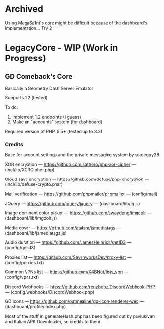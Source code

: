 # Archived
Using MegaSa1nt's core might be difficult because of the dashboard's implementation...
[Try 2](https://github.com/DimisAIO/LegacyCore)

# LegacyCore - WIP (Work in Progress)
## GD Comeback's Core
Basically a Geometry Dash Server Emulator

Supports 1.2 (tested) 

To do:

1. Implement 1.2 endpoints (I guess)
2. Make an "accounts" system (for dashboard)

Required version of PHP: 5.5+ (tested up to 8.3)

### Credits
Base for account settings and the private messaging system by someguy28

XOR encryption — https://github.com/sathoro/php-xor-cipher — (incl/lib/XORCipher.php)

Cloud save encryption — https://github.com/defuse/php-encryption — (incl/lib/defuse-crypto.phar)

Mail verification — https://github.com/phpmailer/phpmailer — (config/mail)

JQuery — https://github.com/jquery/jquery — (dashboard/lib/jq.js)

Image dominant color picker — https://github.com/swaydeng/imgcolr — (dashboard/lib/imgcolr.js)

Media cover — https://github.com/aadsm/jsmediatags — (dashboard/lib/jsmediatags.js)

Audio duration — https://github.com/JamesHeinrich/getID3 — (config/getid3)

Proxies list — https://github.com/SevenworksDev/proxy-list — (config/proxies.txt)

Common VPNs list — https://github.com/X4BNet/lists_vpn — (config/vpns.txt)

Discord Webhooks — https://github.com/renzbobz/DiscordWebhook-PHP — (config/webhooks/DiscordWebhook.php)

GD icons — https://github.com/oatmealine/gd-icon-renderer-web — (dashboard/profile/index.php)

Most of the stuff in generateHash.php has been figured out by pavlukivan and Italian APK Downloader, so credits to them
